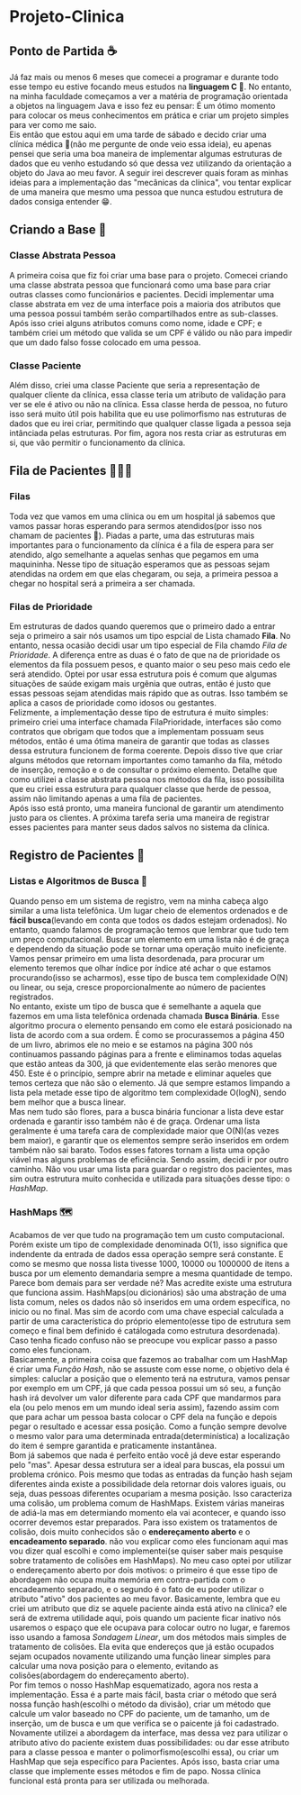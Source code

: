 # Projeto-Clinica

## Ponto de Partida ☕
<p>  Já faz mais ou menos 6 meses que comecei a programar e durante todo esse tempo eu estive focando meus estudos na <b>linguagem C </b> 🤖. No entanto, na minha faculdade começamos a ver a matéria de programação orientada a objetos na linguagem Java e isso fez eu pensar: É um ótimo momento para colocar os meus conhecimentos em prática e criar um projeto simples para ver como me saio.
<br>
  Eis então que estou aqui em uma tarde de sábado e decido criar uma clínica médica 🥼(não me pergunte de onde veio essa ideia), eu apenas pensei que seria uma boa maneira de implementar algumas estruturas de dados que eu venho estudando só que dessa vez utilizando da orientação a objeto do Java ao meu favor. A seguir irei descrever quais foram as minhas ideias para a implementação das "mecânicas da clínica", vou tentar explicar de uma maneira que mesmo uma pessoa que nunca estudou estrutura de dados consiga entender 😁.</p>

## Criando a Base 🏣
### Classe Abstrata Pessoa

<p>  A primeira coisa que fiz foi criar uma base para o projeto. Comecei criando uma classe abstrata pessoa que funcionará como uma base para criar outras classes como funcionários e pacientes. Decidi implementar uma classe abstrata em vez de uma interface pois a maioria dos atributos que uma pessoa possui também serão compartilhados entre as sub-classes. Após isso criei alguns atributos comuns como nome, idade e CPF; e também criei um método que valida se um CPF é válido ou não para impedir que um dado falso fosse colocado em uma pessoa.
<br>

### Classe Paciente
  Além disso, criei uma classe Paciente que seria a representação de qualquer cliente da clínica, essa classe teria um atributo de validação para ver se ele é ativo ou não na clínica. Essa classe herda de pessoa, no futuro isso será muito útil pois habilita que eu use polimorfismo nas estruturas de dados que eu irei criar, permitindo que qualquer classe ligada a pessoa seja intânciada pelas estruturas. Por fim, agora nos resta criar as estruturas em si, que vão permitir o funcionamento da clínica.
</p>

## Fila de Pacientes 👩🏻‍🦳

### Filas

<p>  Toda vez que vamos em uma clínica ou em um hospital já sabemos que vamos passar horas esperando para sermos atendidos(por isso nos chamam de pacientes 🤡). Piadas a parte, uma das estruturas mais importantes para o funcionamento da clínica é a fila de espera para ser atendido, algo semelhante a aquelas senhas que pegamos em uma maquininha. Nesse tipo de situação esperamos que as pessoas sejam atendidas na ordem em que elas chegaram, ou seja, a primeira pessoa a chegar no hospital será a primeira a ser chamada.
<br>

### Filas de Prioridade

  Em estruturas de dados quando queremos que o primeiro dado a entrar seja o primeiro a sair nós usamos um tipo espcial de Lista chamado <b>Fila</b>. No entanto, nessa ocasião decidi usar um tipo especial de Fila chamdo <i>Fila de Prioridade</i>. A diferença entre as duas é o fato de que na de prioridade os elementos da fila possuem pesos, e quanto maior o seu peso mais cedo ele será atendido. Optei por usar essa estrutura pois é comum que algumas situações de saúde exigam mais urgênia que outras, então é justo que essas pessoas sejam atendidas mais rápido que as outras. Isso também se aplica a casos de prioridade como idosos ou gestantes.
<br>
  Felizmente, a implementação desse tipo de estrutura é muito simples: primeiro criei uma interface chamada FilaPrioridade, interfaces são como contratos que obrigam que todos que a implementam possuam seus métodos, então é uma ótima maneira de garantir que todas as classes dessa estrutura funcionem de forma coerente. Depois disso tive que criar alguns métodos que retornam importantes como tamanho da fila, método de inserção, remoção e o de consultar o próximo elemento. Detalhe que como utilizei a classe abstrata pessoa nos métodos da fila, isso possibilita que eu criei essa estrutura para qualquer classe que herde de pessoa, assim não limitando apenas a uma fila de pacientes.
<br>
  Após isso está pronto, uma maneira funcional de garantir um atendimento justo para os clientes. A próxima tarefa seria uma maneira de registrar esses pacientes para manter seus dados salvos no sistema da clínica.</p>

## Registro de Pacientes 📖
### Listas e Algoritmos de Busca 🔎

<p>
  Quando penso em um sistema de registro, vem na minha cabeça algo similar a uma lista telefônica. Um lugar cheio de elementos ordenados e de <b>fácil busca</b>(levando em conta que todos os dados estejam ordenados). No entanto, quando falamos de programação temos que lembrar que tudo tem um preço computacional. Buscar um elemento em uma lista não é de graça e dependendo da situação pode se tornar uma operação muito ineficiente. Vamos pensar primeiro em uma lista desordenada, para procurar um elemento teremos que olhar índice por índice até achar o que estamos procurando(isso se acharmos), esse tipo de busca tem complexidade O(N) ou linear, ou seja, cresce proporcionalmente ao número de pacientes registrados.
<br>
  No entanto, existe um tipo de busca que é semelhante a aquela que fazemos em uma lista telefônica ordenada chamada <b>Busca Binária</b>. Esse algoritmo procura o elemento pensando em como ele estará posicionado na lista de acordo com a sua ordem. É como se procurassemos a página 450 de um livro, abrimos ele no meio e se estamos na página 300 nós continuamos passando páginas para a frente e eliminamos todas aquelas que estão anteas da 300, já que evidentemente elas serão menores que 450. Este é o princípio, sempre abrir na metade e eliminar aqueles que temos certeza que não são o elemento. Já que sempre estamos limpando a lista pela metade esse tipo de algoritmo tem complexidade O(logN), sendo bem melhor que a busca linear. 
<br>
  Mas nem tudo são flores, para a busca binária funcionar a lista deve estar ordenada e garantir isso também não é de graça. Ordenar uma lista geralmente é uma tarefa cara de complexidade maior que O(N)(as vezes bem maior), e garantir que os elementos sempre serão inseridos em ordem também não sai barato. Todos esses fatores tornam a lista uma opção viável mas alguns problemas de eficiência. Sendo assim, decidi ir por outro caminho. Não vou usar uma lista para guardar o registro dos pacientes, mas sim outra estrutura muito conhecida e utilizada para situações desse tipo: o <i>HashMap</i>.
</p>

### HashMaps 🗺️

<p>
  Acabamos de ver que tudo na programação tem um custo computacional. Porém existe um tipo de complexidade denominada O(1), isso significa que indendente da entrada de dados essa operação sempre será constante. E como se mesmo que nossa lista tivesse 1000, 10000 ou 1000000 de itens a busca por um elemento demandaria sempre a mesma quantidade de tempo. Parece bom demais para ser verdade né? Mas acredite existe uma estrutura que funciona assim. HashMaps(ou dicionários) são uma abstração de uma lista comum, neles os dados não sõ inseridos em uma ordem específica, no inicio ou no final. Mas sim de acordo com uma chave especial calculada a partir de uma característica do próprio elemento(esse tipo de estrutura sem começo e final bem definido é catálogada como estrutura desordenada). Caso tenha ficado confuso não se preocupe vou explicar passo a passo como eles funcionam. 
<br>
  Basicamente, a primeira coisa que fazemos ao trabalhar com um HashMap é criar uma <i>Função Hash</i>, não se assuste com esse nome, o objetivo dela é simples: caluclar a posição que o elemento terá na estrutura, vamos pensar por exemplo em um CPF, já que cada pessoa possui um só seu, a função hash irá devolver um valor diferente para cada CPF que mandarmos para ela (ou pelo menos em um mundo ideal seria assim), fazendo assim com que para achar um pessoa basta colocar o CPF dela na função e depois pegar o resultado e acessar essa posição. Como a função sempre devolve o mesmo valor para uma determinada entrada(determinística) a localização do item é sempre garantida e praticamente instantânea.
<br>
  Bom já sabemos que nada é perfeito então você já deve estar esperando pelo "mas". Apesar dessa estrutura ser a ideal para buscas, ela possui um problema crónico. Pois mesmo que todas as entradas da função hash sejam diferentes ainda existe a possibilidade dela retornar dois valores iguais, ou seja, duas pessoas diferentes ocupariam a mesma posição. Isso caracteriza uma colisão, um problema comum de HashMaps. Existem várias maneiras de adiá-la mas em determiando momento ela vai acontecer, e quando isso ocorrer devemos estar preparados. Para isso existem os tratamentos de colisão, dois muito conhecidos são o <b>endereçamento aberto</b> e o <b>encadeamento separado</b>. não vou explicar como eles funcionam aqui mas vou dizer qual escolhi e como implementei(se quiser saber mais pesquise sobre tratamento de colisões em HashMaps). No meu caso optei por utilizar o endereçamento aberto por dois motivos: o primeiro é que esse tipo de abordagem não ocupa muita memória em contra-partida com o encadeamento separado, e o segundo é o fato de eu poder utilizar o atributo "ativo" dos pacientes ao meu favor. Basicamente, lembra que eu criei um atributo que diz se aquele paciente ainda está ativo na clínica? ele será de extrema utilidade aqui, pois quando um paciente ficar inativo nós usaremos o espaço que ele ocupava para colocar outro no lugar, e faremos isso usando a famosa <i>Sondagem Linear</i>, um dos métodos mais simples de tratamento de colisões. Ela evita que endereços que já estão ocupados sejam ocupados novamente utilizando uma função linear simples para calcular uma nova posição para o elemento, evitando as colisões(abordagem do endereçamento aberto).
<br>
  Por fim temos o nosso HashMap esquematizado, agora nos resta a implementação. Essa é a parte mais fácil, basta criar o método que será nossa função hash(escolhi o método da divisão), criar um método que calcule um valor baseado no CPF do paciente, um de tamanho, um de inserção, um de busca e um que verifica se o paicente já foi cadastrado. Novamente utilizei a abordagem da interface, mas dessa vez para utilizar o atributo ativo do paciente existem duas possibilidades: ou dar esse atributo para a classe pessoa e manter o polimorfismo(escolhi essa), ou criar um HashMap que seja específico para Pacientes. Após isso, basta criar uma classe que implemente esses métodos e fim de papo. Nossa clínica funcional está pronta para ser utilizada ou melhorada.
</p>
